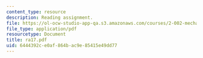 ```yaml
---
content_type: resource
description: Reading assignment.
file: https://ol-ocw-studio-app-qa.s3.amazonaws.com/courses/2-002-mechanics-and-materials-ii-spring-2004/6444392ce0af864bac9e85415e49dd77_ra17.pdf
file_type: application/pdf
resourcetype: Document
title: ra17.pdf
uid: 6444392c-e0af-864b-ac9e-85415e49dd77
---
```

